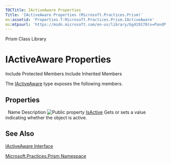 ```yaml
---
TOCTitle: IActiveAware Properties
Title: 'IActiveAware Properties (Microsoft.Practices.Prism)'
ms:assetid: 'Properties.T:Microsoft.Practices.Prism.IActiveAware'
ms:mtpsurl: 'https://msdn.microsoft.com/en-us/library/Gg419170(v=PandP.50)'
---
```


Prism Class Library

IActiveAware Properties
=======================

Include Protected Members
Include Inherited Members

The [IActiveAware](https://msdn.microsoft.com/t:microsoft.practices.prism.iactiveaware) type exposes the following members.

Properties
----------

<span id="propertyTableToggle"></span>
 
Name
Description
![](https://msdn.microsoft.com/en-us/Gg419170.pubproperty(en-us,PandP.50).gif "Public property")
[IsActive](https://msdn.microsoft.com/p:microsoft.practices.prism.iactiveaware.isactive)
Gets or sets a value indicating whether the object is active.

See Also
--------

<span id="seeAlsoToggle"></span>
[IActiveAware Interface](https://msdn.microsoft.com/t:microsoft.practices.prism.iactiveaware)

[Microsoft.Practices.Prism Namespace](https://msdn.microsoft.com/n:microsoft.practices.prism)
